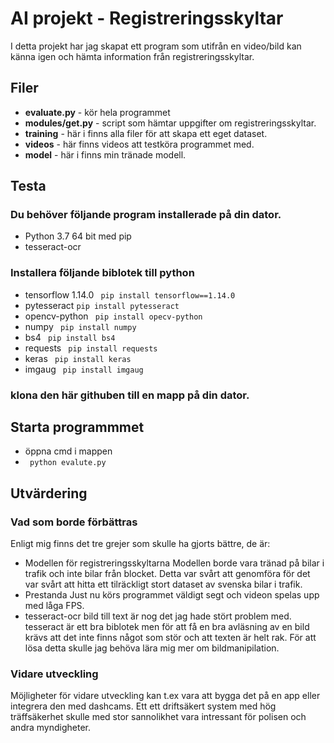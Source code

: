 # AI projekt - Registreringsskyltar
I detta projekt har jag skapat ett program som utifrån en video/bild kan känna igen och hämta information från registreringsskyltar. 

## Filer
* **evaluate.py** - kör hela programmet
* **modules/get.py** - script som hämtar uppgifter om registreringsskyltar.
* **training** - här i finns alla filer för att skapa ett eget dataset. 
* **videos** - här finns videos att testköra programmet med.
* **model** - här i finns min tränade modell. 

## Testa

### Du behöver följande program installerade på din dator.
* Python 3.7 64 bit med pip
* tesseract-ocr
### Installera följande biblotek till python
* tensorflow 1.14.0 ``` pip install tensorflow==1.14.0```
* pytesseract ``` pip install pytesseract ```
* opencv-python ``` pip install opecv-python```
* numpy ``` pip install numpy```
* bs4 ``` pip install bs4```
* requests ``` pip install requests```
* keras ``` pip install keras```
* imgaug ``` pip install imgaug```

### klona den här githuben till en mapp på din dator.

## Starta programmmet
* öppna cmd i mappen
* ``` python evalute.py```


## Utvärdering

### Vad som borde förbättras
Enligt mig finns det tre grejer som skulle ha gjorts bättre, de är: 
* Modellen för registreringsskyltarna
Modellen borde vara tränad på bilar i trafik och inte bilar från blocket. Detta var svårt att genomföra för det var svårt att hitta ett tilräckligt stort dataset av svenska bilar i trafik. 
* Prestanda
Just nu körs programmet väldigt segt och videon spelas upp med låga FPS.
* tesseract-ocr
bild till text är nog det jag hade stört problem med. tesseract är ett bra biblotek men för att få en bra avläsning av en bild krävs att det inte finns något som stör och att texten är helt rak. För att lösa detta skulle jag behöva lära mig mer om bildmanipilation. 

### Vidare utveckling
Möjligheter för vidare utveckling kan t.ex vara att bygga det på en app eller integrera den med dashcams. Ett ett driftsäkert system med hög träffsäkerhet skulle med stor sannolikhet vara intressant för polisen och andra myndigheter. 
